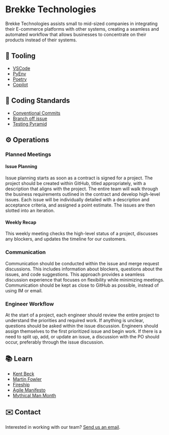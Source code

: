# Brekke Technologies

Brekke Technologies assists small to mid-sized companies in integrating their E-commerce platforms with other systems, creating a seamless and automated workflow that allows businesses to concentrate on their products instead of their systems.

## 🚀 Tooling
- [VSCode](https://code.visualstudio.com)
- [PyEnv](https://github.com/pyenv/pyenv)
- [Poetry](https://python-poetry.org)
- [Copilot](https://github.com/features/copilot)

## 👾 Coding Standards
- [Conventional Commits](https://www.conventionalcommits.org)
- [Branch off issue](https://docs.github.com/en/issues/tracking-your-work-with-issues/using-issues/creating-a-branch-for-an-issue)
- [Testing Pyramid](https://martinfowler.com/articles/practical-test-pyramid.html)


## ⚙️ Operations

### Planned Meetings
#### Issue Planning
Issue planning starts as soon as a contract is signed for a project. The project should be created within GitHub, titled appropriately, with a description that aligns with the project. The entire team will walk through the business requirements outlined in the contract and develop high-level issues. Each issue will be individually detailed with a description and acceptance criteria, and assigned a point estimate. The issues are then slotted into an iteration.
#### Weekly Recap
This weekly meeting checks the high-level status of a project, discusses any blockers, and updates the timeline for our customers.

### Communication
Communication should be conducted within the issue and merge request discussions. This includes information about blockers, questions about the issues, and code suggestions. This approach provides a seamless discussion experience that focuses on flexibility while minimizing meetings. Communication should be kept as close to GitHub as possible, instead of using IM or email.

### Engineer Workflow
At the start of a project, each engineer should review the entire project to understand the priorities and required work. If anything is unclear, questions should be asked within the issue discussion. Engineers should assign themselves to the first prioritized issue and begin work. If there is a need to split up, add, or update an issue, a discussion with the PO should occur, preferably through the issue discussion.

## 📚 Learn

- [Kent Beck](https://tidyfirst.substack.com)
- [Martin Fowler](https://martinfowler.com)
- [Fireship](https://www.youtube.com/@Fireship)
- [Agile Manifesto](https://agilemanifesto.org)
- [Mythical Man Month](https://www.amazon.com/Mythical-Man-Month-Software-Engineering-Anniversary/dp/0201835959)

## ✉️ Contact

Interested in working with our team? [Send us an email](mailto:braydenbrekke@live.com).
